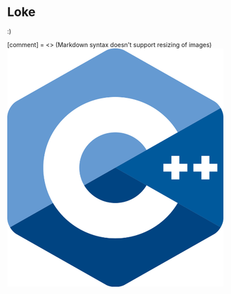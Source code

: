 # Loke
:)

[comment] = <> (Markdown syntax doesn't support resizing of images)
<img src="https://github.com/StudyRealm/Loke/blob/main/.graphics/c-plus-plus-wallpapers.png"  width="500" height="550" alt="C++ logo" align="center"> 
